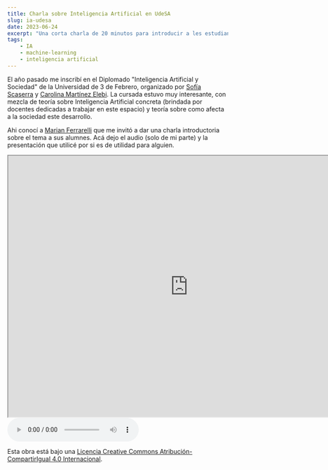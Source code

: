 ```yaml
---
title: Charla sobre Inteligencia Artificial en UdeSA
slug: ia-udesa
date: 2023-06-24
excerpt: "Una corta charla de 20 minutos para introducir a les estudiantes del profesorado en algunos conceptos de la Inteligencia Artificial. Grabe el audio y adjunto la presentación para seguirla (en caso de ser necesario)."
tags:
    - IA
    - machine-learning
    - inteligencia artificial
---
```


El año pasado me inscribí en el Diplomado "Inteligencia Artificial y Sociedad" de la Universidad de 3 de Febrero, organizado por [Sofía Scaserra](https://twitter.com/SofiaScasserra) y [Carolina Martínez Elebi](https://twitter.com/titayna). La cursada estuvo muy interesante, con mezcla de teoría sobre Inteligencia Artificial concreta (brindada por docentes dedicadas a trabajar en este espacio) y teoría sobre como afecta a la sociedad este desarrollo.

Ahi conocí a [Marian Ferrarelli](https://twitter.com/FerrarelliM) que me invitó a dar una charla introductoria sobre el tema a sus alumnes. Acá dejo el audio (solo de mi parte) y la presentación que utilicé por si es de utilidad para alguien.

<iframe id="inlineFrameExample"
    title="Presentación"
    width="820"
    height="597"
    src="http://presentaciones.shanzai.com.ar/inteligencia-artificial.html">
</iframe>

<audio controls src="https://archive.org/download/clase_IA_Profesorado/clase_IA_Profesorado.ogg">
            <a href="https://archive.org/download/clase_IA_Profesorado/clase_IA_Profesorado.ogg">
                Descargar el audio
            </a>
    </audio>


Esta obra está bajo una <a rel="license" href="http://creativecommons.org/licenses/by-sa/4.0/">Licencia Creative Commons Atribución-CompartirIgual 4.0 Internacional</a>.